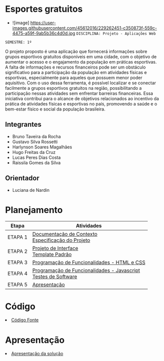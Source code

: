 # Esportes gratuitos

- ![image] https://user-images.githubusercontent.com/45612016/229262451-c350873f-559c-4475-a59f-9ab5b36c4d0d.jpg
`DISCIPLINA: Projeto - Aplicações Web`

`SEMESTRE: 1º`    

O projeto proposto é uma aplicação que fornecerá informações sobre grupos esportivos gratuitos disponíveis em uma cidade, com o objetivo de aumentar o acesso e o engajamento da população em práticas esportivas. A falta de informações e recursos financeiros pode ser um obstáculo significativo para a participação da população em atividades físicas e esportivas, especialmente para aqueles que possuem menor poder aquisitivo. Com o uso dessa ferramenta, é possível localizar e se conectar facilmente a grupos esportivos gratuitos na região, possibilitando a participação nessas atividades sem enfrentar barreiras financeiras. Essa iniciativa contribui para o alcance de objetivos relacionados ao incentivo da prática de atividades físicas e esportivas no país, promovendo a saúde e o bem-estar físico e social da população brasileira.

## Integrantes

* Bruno Taveira da Rocha
* Gustavo Silva Rossetti
* Harlynson Soares Magalhães
* Hugo Freitas da Cruz
* Lucas Peres Dias Costa
* Raissila Gomes da Silva

## Orientador

* Luciana de Nardin

# Planejamento

| Etapa         | Atividades |
|  :----:   | ----------- |
| ETAPA 1         |[Documentação de Contexto](docs/context.md) <br> [Especificação do Projeto](docs/especification.md) |
| ETAPA 2         |[Projeto de Interface](docs/interface.md) <br> [Template Padrão](docs/template.md) |
| ETAPA 3         |[Programação de Funcionalidades - HTML e CSS](docs/development.md) |
| ETAPA 4         |[Programação de Funcionalidades - Javascript](docs/development.md) <br> [Testes de Software ](docs/tests.md) |
| ETAPA 5         | [Apresentação](presentation/README.md) |

# Código

<li><a href="src/README.md"> Código Fonte</a></li>

# Apresentação

<li><a href="presentation/README.md"> Apresentação da solução</a></li>
